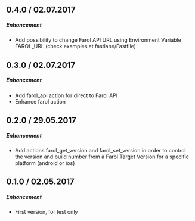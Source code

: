 ## 0.4.0 / 02.07.2017

##### Enhancement
- Add possibility to change Farol API URL using Environment Variable FAROL_URL (check examples at fastlane/Fastfile)

## 0.3.0 / 02.07.2017

##### Enhancement
- Add farol_api action for direct to Farol API
- Enhance farol action

## 0.2.0 / 29.05.2017

##### Enhancement
- Add actions farol_get_version and farol_set_version in order to control the version and build number from a Farol Target Version for a specific platform (android or ios)

## 0.1.0 / 02.05.2017

##### Enhancement
- First version, for test only
